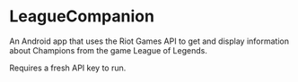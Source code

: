 # LeagueCompanion

An Android app that uses the Riot Games API to get and display information about Champions from the game League of Legends.

Requires a fresh API key to run.
